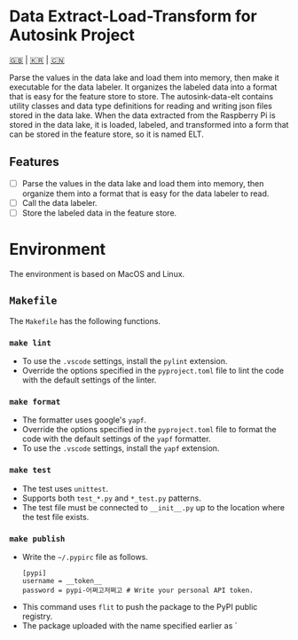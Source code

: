# Data Extract-Load-Transform for Autosink Project

[🇬🇧](README.md) | [🇰🇷](README.kr.md) | [🇨🇳](README.zh-CN.md)

Parse the values in the data lake and load them into memory, then make it executable for the data labeler. It organizes the labeled data into a format that is easy for the feature store to store. The autosink-data-elt contains utility classes and data type definitions for reading and writing json files stored in the data lake. When the data extracted from the Raspberry Pi is stored in the data lake, it is loaded, labeled, and transformed into a form that can be stored in the feature store, so it is named ELT.

## Features

- [ ] Parse the values in the data lake and load them into memory, then organize them into a format that is easy for the data labeler to read.
- [ ] Call the data labeler.
- [ ] Store the labeled data in the feature store.

# Environment

The environment is based on MacOS and Linux.

## `Makefile`

The `Makefile` has the following functions.

### `make lint`

- To use the `.vscode` settings, install the `pylint` extension.
- Override the options specified in the `pyproject.toml` file to lint the code with the default settings of the linter.

### `make format`

- The formatter uses google's `yapf`.
- Override the options specified in the `pyproject.toml` file to format the code with the default settings of the `yapf` formatter.
- To use the `.vscode` settings, install the `yapf` extension.

### `make test`

- The test uses `unittest`.
- Supports both `test_*.py` and `*_test.py` patterns.
- The test file must be connected to `__init__.py` up to the location where the test file exists.

### `make publish`

- Write the `~/.pypirc` file as follows.
    ```
    [pypi]
    username = __token__
    password = pypi-어쩌고저쩌고 # Write your personal API token.
    ```
- This command uses `flit` to push the package to the PyPI public registry.
- The package uploaded with the name specified earlier as `